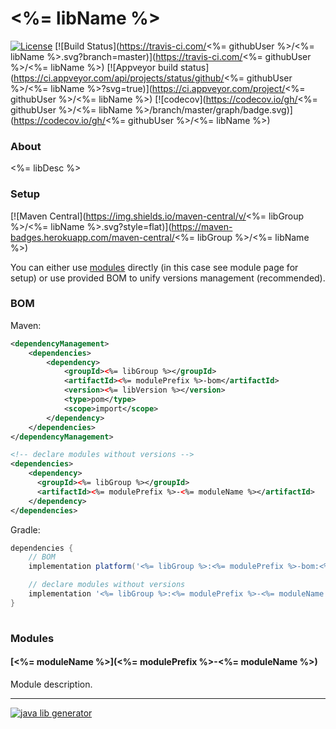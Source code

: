 # <%= libName %>
[![License](https://img.shields.io/badge/license-MIT-blue.svg?style=flat)](http://www.opensource.org/licenses/MIT)
[![Build Status](https://travis-ci.com/<%= githubUser %>/<%= libName %>.svg?branch=master)](https://travis-ci.com/<%= githubUser %>/<%= libName %>)
[![Appveyor build status](https://ci.appveyor.com/api/projects/status/github/<%= githubUser %>/<%= libName %>?svg=true)](https://ci.appveyor.com/project/<%= githubUser %>/<%= libName %>)
[![codecov](https://codecov.io/gh/<%= githubUser %>/<%= libName %>/branch/master/graph/badge.svg)](https://codecov.io/gh/<%= githubUser %>/<%= libName %>)

### About

<%= libDesc %>

### Setup

[![Maven Central](https://img.shields.io/maven-central/v/<%= libGroup %>/<%= libName %>.svg?style=flat)](https://maven-badges.herokuapp.com/maven-central/<%= libGroup %>/<%= libName %>)

You can either use [modules](#modules) directly (in this case see module page for setup) or use provided BOM 
to unify versions management (recommended).

### BOM

Maven:

```xml
<dependencyManagement>
    <dependencies>
        <dependency>
            <groupId><%= libGroup %></groupId>
            <artifactId><%= modulePrefix %>-bom</artifactId>
            <version><%= libVersion %></version>
            <type>pom</type>
            <scope>import</scope>
        </dependency>
    </dependencies>
</dependencyManagement>

<!-- declare modules without versions -->
<dependencies>
    <dependency>
      <groupId><%= libGroup %></groupId>
      <artifactId><%= modulePrefix %>-<%= moduleName %></artifactId>
    </dependency>    
</dependencies>
```

Gradle:

```groovy
dependencies {
    // BOM
    implementation platform('<%= libGroup %>:<%= modulePrefix %>-bom:<%= libVersion %>')

    // declare modules without versions
    implementation '<%= libGroup %>:<%= modulePrefix %>-<%= moduleName %>'    
}
    
```

### Modules

#### [<%= moduleName %>](<%= modulePrefix %>-<%= moduleName %>)

Module description.

---
[![java lib generator](http://img.shields.io/badge/Powered%20by-%20Java%20lib%20generator-green.svg?style=flat-square)](https://github.com/xvik/generator-lib-java)